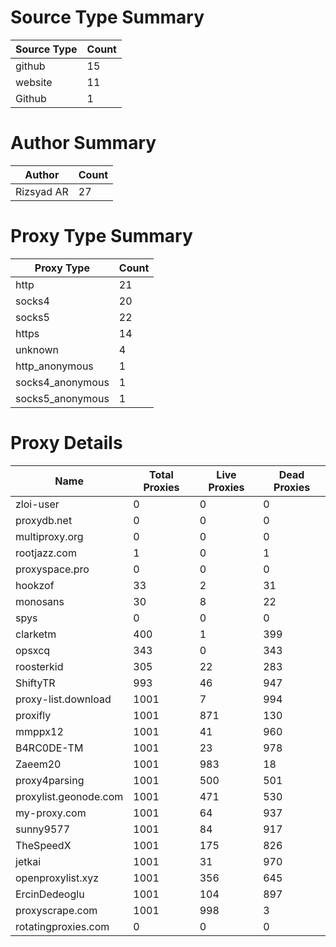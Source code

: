 # Source Type Summary

| Source Type | Count |
|-------------|-------|
| github | 15 |
| website | 11 |
| Github | 1 |


# Author Summary

| Author | Count |
|--------|-------|
| Rizsyad AR | 27 |


# Proxy Type Summary

| Proxy Type | Count |
|------------|-------|
| http | 21 |
| socks4 | 20 |
| socks5 | 22 |
| https | 14 |
| unknown | 4 |
| http_anonymous | 1 |
| socks4_anonymous | 1 |
| socks5_anonymous | 1 |


# Proxy Details

| Name | Total Proxies | Live Proxies | Dead Proxies |
|------|---------------|--------------|---------------|
| zloi-user | 0 | 0 | 0 |
| proxydb.net | 0 | 0 | 0 |
| multiproxy.org | 0 | 0 | 0 |
| rootjazz.com | 1 | 0 | 1 |
| proxyspace.pro | 0 | 0 | 0 |
| hookzof | 33 | 2 | 31 |
| monosans | 30 | 8 | 22 |
| spys | 0 | 0 | 0 |
| clarketm | 400 | 1 | 399 |
| opsxcq | 343 | 0 | 343 |
| roosterkid | 305 | 22 | 283 |
| ShiftyTR | 993 | 46 | 947 |
| proxy-list.download | 1001 | 7 | 994 |
| proxifly | 1001 | 871 | 130 |
| mmppx12 | 1001 | 41 | 960 |
| B4RC0DE-TM | 1001 | 23 | 978 |
| Zaeem20 | 1001 | 983 | 18 |
| proxy4parsing | 1001 | 500 | 501 |
| proxylist.geonode.com | 1001 | 471 | 530 |
| my-proxy.com | 1001 | 64 | 937 |
| sunny9577 | 1001 | 84 | 917 |
| TheSpeedX | 1001 | 175 | 826 |
| jetkai | 1001 | 31 | 970 |
| openproxylist.xyz | 1001 | 356 | 645 |
| ErcinDedeoglu | 1001 | 104 | 897 |
| proxyscrape.com | 1001 | 998 | 3 |
| rotatingproxies.com | 0 | 0 | 0 |
